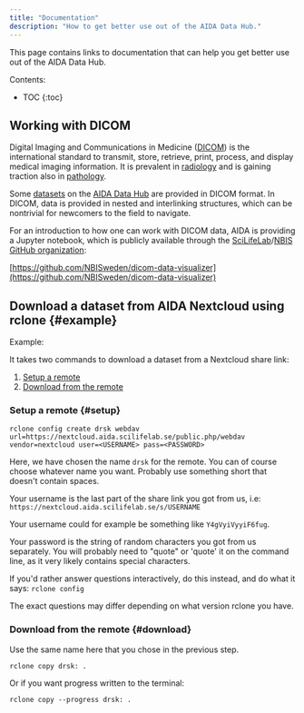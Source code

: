 ```yaml
---
title: "Documentation"
description: "How to get better use out of the AIDA Data Hub."
---
```

This page contains links to documentation that can help you get better use out
of the AIDA Data Hub.

Contents:
* TOC
{:toc}

## Working with DICOM<span id="dicom"/>
Digital Imaging and Communications in Medicine
([DICOM](https://www.dicomstandard.org/))
is the international standard to transmit, store, retrieve, print, process, and
display medical imaging information. It is prevalent in
[radiology](/search/?q=Subject:Radiology) and is gaining traction also in
[pathology](/search/?q=Subject:Pathology).

Some [datasets](/datasets) on the [AIDA Data Hub](/) are provided in DICOM format.
In DICOM, data is provided in nested and interlinking structures, which can be
nontrivial for newcomers to the field to navigate.

For an introduction to how one can work with DICOM data, AIDA is providing a
Jupyter notebook, which is publicly available through the
[SciLifeLab](https://www.scilifelab.se/)/[NBIS](https://nbis.se/)
[GitHub organization](https://github.com/orgs/NBISweden):

[https://github.com/NBISweden/dicom-data-visualizer](https://github.com/NBISweden/dicom-data-visualizer)

## Download a dataset from AIDA Nextcloud using rclone {#example}

Example:

It takes two commands to download a dataset from a Nextcloud share link:

1. [Setup a remote](#setup)
2. [Download from the remote](#download)

### Setup a remote {#setup}
`rclone config create drsk webdav url=https://nextcloud.aida.scilifelab.se/public.php/webdav vendor=nextcloud user=<USERNAME> pass=<PASSWORD>`

Here, we have chosen the name `drsk` for the remote. You can of course choose whatever name you want. Probably use something short that doesn't contain spaces.

Your username is the last part of the share link you got from us, i.e: `https://nextcloud.aida.scilifelab.se/s/USERNAME`

Your username could for example be something like `Y4gVyiVyyiF6fug`.

Your password is the string of random characters you got from us separately. You will probably need to "quote" or 'quote' it on the command line, as it very likely contains special characters.

If you'd rather answer questions interactively, do this instead, and do what it says: `rclone config`

The exact questions may differ depending on what version rclone you have.

### Download from the remote {#download}

Use the same name here that you chose in the previous step.

`rclone copy drsk: .`

Or if you want progress written to the terminal:

`rclone copy --progress drsk: .`
